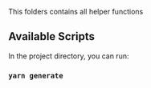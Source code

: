This folders contains all helper functions 

## Available Scripts

In the project directory, you can run:

### `yarn generate`
